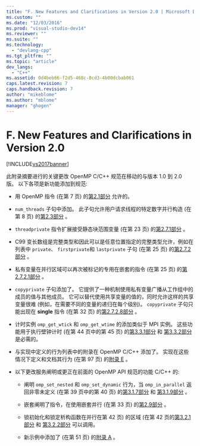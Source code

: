 ```yaml
---
title: "F. New Features and Clarifications in Version 2.0 | Microsoft Docs"
ms.custom: ""
ms.date: "12/03/2016"
ms.prod: "visual-studio-dev14"
ms.reviewer: ""
ms.suite: ""
ms.technology: 
  - "devlang-cpp"
ms.tgt_pltfrm: ""
ms.topic: "article"
dev_langs: 
  - "C++"
ms.assetid: 0d4beb66-f2d5-468c-8cd3-4b00dcbab061
caps.latest.revision: 7
caps.handback.revision: 7
author: "mikeblome"
ms.author: "mblome"
manager: "ghogen"
---
```

# F. New Features and Clarifications in Version 2.0
[!INCLUDE[vs2017banner](../../assembler/inline/includes/vs2017banner.md)]

此附录摘要进行的关键更改 OpenMP C\/C\+\+ 规范在移动的与版本 1.0 到 2.0 版。  以下各项是新功能添加到规范:  
  
-   用 OpenMP 指令 \(在第 7 页\) 的[第2.1部分](../../parallel/openmp/2-1-directive-format.md) 允许的。  
  
-   `num_threads` 子句中添加。  此子句允许用户请求线程的特定数字并行构造 \(在第 8 页\) 的[第2.3部分](../../parallel/openmp/2-3-parallel-construct.md) 。  
  
-   `threadprivate` 指令扩展接受静态块范围变量 \(在第 23 页\) 的[第2.7.1部分](../../parallel/openmp/2-7-1-threadprivate-directive.md) 。  
  
-   C99 变长数组是完整类型和因此可以是任意位置指定的完整类型允许，例如在列表中 `private`、 `firstprivate`和 `lastprivate` 子句 \(在第 25 页\) 的[第2.7.2部分](../../parallel/openmp/2-7-2-data-sharing-attribute-clauses.md) 。  
  
-   私有变量在并行区域可以再次被标记的专用在嵌套的指令 \(在第 25 页\) 的[第2.7.2.1部分](../../parallel/openmp/2-7-2-1-private.md) 。  
  
-   `copyprivate` 子句添加了。  它提供了一种机制使用私有变量广播从工作组中的成员的值与其他成员。  它可以替代使用共享变量的值的，同时允许这样的共享变量很难 \(例如，在需要不同的变量的递归在每个级别\)。  `copyprivate` 子句只能出现在 **single** 指令 \(在第 32 页\) 的[第2.7.2.8部分](../../parallel/openmp/2-7-2-8-copyprivate.md) 。  
  
-   计时实例 `omp_get_wtick` 和 `omp_get_wtime` 的添加类似于 MPI 实例。  这些功能用于执行壁钟计时 \(在第 44 页中的第 45 页\) 的[第3.3.1部分](../../parallel/openmp/3-3-1-omp-get-wtime-function.md) 和 [第3.3.2部分](../../parallel/openmp/3-3-2-omp-get-wtick-function.md) 是必需的。  
  
-   与实现中定义的行为列表中的附录在 OpenMP C\/C\+\+ 添加了。  实现在这些情况下定义和文档其行为 \(在第 97 页\) 的[附录 E](../../parallel/openmp/e-implementation-defined-behaviors-in-openmp-c-cpp.md) 。  
  
-   以下更改服务阐明或更正在前面的 OpenMP API 规范的功能 C\/C\+\+ 的:  
  
    -   阐明 `omp_set_nested` 和 `omp_set_dynamic` 行为，当 `omp_in_parallel` 返回非零未定义 \(在第 39 页中的第 40 页\) 的[第3.1.7部分](../../parallel/openmp/3-1-7-omp-set-dynamic-function.md) 和 [第3.1.9部分](../../parallel/openmp/3-1-9-omp-set-nested-function.md) 。  
  
    -   嵌套阐明了指令，在使用嵌套并行 \(在第 33 页\) 的[第2.9部分](../../parallel/openmp/2-9-directive-nesting.md) 。  
  
    -   锁初始化和锁定析构函数在并行在第 42 页\) 的区域 \(在第 42 页的[第3.2.1部分](../../parallel/openmp/3-2-1-omp-init-lock-and-omp-init-nest-lock-functions.md) 和 [第3.2.2部分](../../parallel/openmp/3-2-2-omp-destroy-lock-and-omp-destroy-nest-lock-functions.md) 可以调用。  
  
    -   新示例中添加了 \(在第 51 页\) 的[附录 A](../../parallel/openmp/a-examples.md) 。